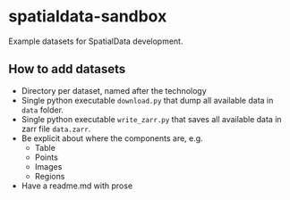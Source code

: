 # spatialdata-sandbox

Example datasets for SpatialData development.
## How to add datasets

* Directory per dataset, named after the technology
* Single python executable `download.py` that dump all available data in `data` folder.
* Single python executable `write_zarr.py` that saves all available data in zarr file `data.zarr`.
* Be explicit about where the components are, e.g.
  * Table
  * Points
  * Images
  * Regions
* Have a readme.md with prose